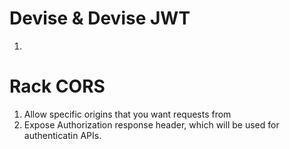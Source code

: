 # Devise & Devise JWT
1. 

# Rack CORS
1. Allow specific origins that you want requests from
2. Expose Authorization response header, which will be used 
   for authenticatin APIs.


